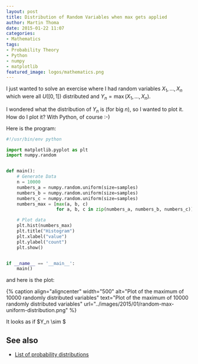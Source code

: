 ```yaml
---
layout: post
title: Distribution of Random Variables when max gets applied
author: Martin Thoma
date: 2015-01-22 11:07
categories: 
- Mathematics
tags: 
- Probability Theory
- Python
- numpy
- matplotlib
featured_image: logos/mathematics.png
---
```


I just wanted to solve an exercise where I had random variables $X_1, \dots, X_n$
which were all $U([0, 1])$ distributed and $Y_n = \max(X_1, \dots, X_n)$.

I wondered what the distribution of $Y_n$ is (for big $n$), so I wanted to plot
it. How do I plot it? With Python, of course :-)

Here is the program:

```python
#!/usr/bin/env python

import matplotlib.pyplot as plt
import numpy.random


def main():
    # Generate Data
    n = 10000
    numbers_a = numpy.random.uniform(size=samples)
    numbers_b = numpy.random.uniform(size=samples)
    numbers_c = numpy.random.uniform(size=samples)
    numbers_max = [max(a, b, c)
                   for a, b, c in zip(numbers_a, numbers_b, numbers_c)]

    # Plot data
    plt.hist(numbers_max)
    plt.title("Histogram")
    plt.xlabel("value")
    plt.ylabel("count")
    plt.show()


if __name__ == '__main__':
    main()

```

and here is the plot:

{% caption align="aligncenter" width="500" alt="Plot of the maximum of 10000 randomly distributed variables" text="Plot of the maximum of 10000 randomly distributed variables" url="../images/2015/01/random-max-uniform-distribution.png" %}

It looks as if $Y_n \sim $

## See also

* [List of probability distributions](https://en.wikipedia.org/wiki/List_of_probability_distributions)